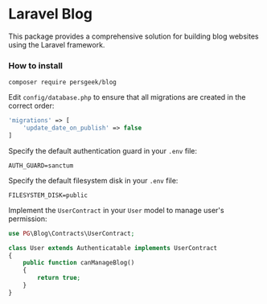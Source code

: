 # Laravel Blog
This package provides a comprehensive solution for building blog websites using the Laravel framework.

### How to install

```
composer require persgeek/blog
```

Edit `config/database.php` to ensure that all migrations are created in the correct order:

```php
'migrations' => [
    'update_date_on_publish' => false
]
```

Specify the default authentication guard in your `.env` file:

```env
AUTH_GUARD=sanctum
```

Specify the default filesystem disk in your `.env` file:

```env
FILESYSTEM_DISK=public
```

Implement the `UserContract` in your `User` model to manage user's permission:

```php
use PG\Blog\Contracts\UserContract;

class User extends Authenticatable implements UserContract
{
    public function canManageBlog()
    {
        return true;
    }
}
``` 
